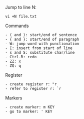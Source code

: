 Jump to line N:

	vi +N file.txt

Commands

	- ( and ): start/end of sentence
	- { and }: start/end of paragraph
	- W: jump word with punctionation
	- I: insert from start of line
	- s and S: substitute char/line
	- Ctrl-R: redo
	- ZZ: x
	- ZQ: q

Register

	- create register r: "r
	- refer to register r: `r

Markers

	- create marker: m KEY
	- go to marker: ' KEY
